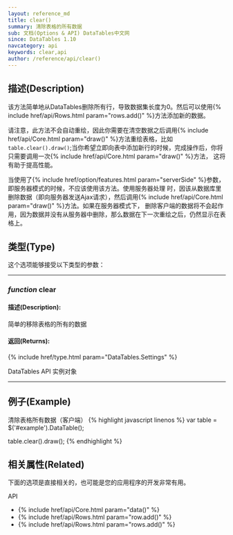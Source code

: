 ```yaml
---
layout: reference_md
title: clear()
summary: 清除表格的所有数据
sub: 文档(Options & API) DataTables中文网
since: DataTables 1.10
navcategory: api
keywords: clear,api
author: /reference/api/clear()
---
```



## 描述(Description)
该方法简单地从DataTables删除所有行，导致数据集长度为0。然后可以使用{% include href/api/Rows.html param="rows.add()" %}方法添加新的数据。

请注意，此方法不会自动重绘，因此你需要在清空数据之后调用{% include href/api/Core.html param="draw()" %}方法重绘表格，比如
`table.clear().draw()`;当你希望立即向表中添加新行的时候，完成操作后，你将只需要调用一次{% include href/api/Core.html param="draw()" %}方法，
这将有助于提高性能。

当使用了{% include href/option/features.html param="serverSide" %}参数，即服务器模式的时候，不应该使用该方法。使用服务器处理
时，因该从数据库里删除数据（即向服务器发送Ajax请求），然后调用{% include href/api/Core.html param="draw()" %}方法。如果在服务器模式下，
删除客户端的数据将不会起作用，因为数据并没有从服务器中删除，那么数据在下一次重绘之后，仍然显示在表格上。


## 类型(Type)
这个选项能够接受以下类型的参数：

---
    
### _function_ **clear**   

#### 描述(Description):
简单的移除表格的所有的数据

#### 返回(Returns):
{% include href/type.html param="DataTables.Settings" %}


DataTables API 实例对象

--- 
    
## 例子(Example)

清除表格所有数据（客户端）
{% highlight javascript linenos %}
var table = $('#example').DataTable();
 
table.clear().draw();
{% endhighlight %}



## 相关属性(Related)
下面的选项是直接相关的，也可能是您的应用程序的开发非常有用。

API

- {% include href/api/Core.html param="data()" %}
- {% include href/api/Rows.html param="row.add()" %}
- {% include href/api/Rows.html param="rows.add()" %}

